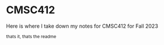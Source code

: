 # CMSC412

Here is where I take down my notes for CMSC412 for Fall 2023  

<sub>thats it, thats the readme</sub>
